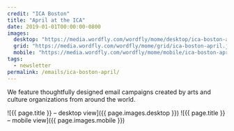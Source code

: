 ```yaml
---
credit: "ICA Boston"
title: "April at the ICA"
date: 2019-01-01T00:00:00-0800
images:
  desktop: "https://media.wordfly.com/wordfly/mome/desktop/ica-boston-april.jpg"
  grid: "https://media.wordfly.com/wordfly/mome/grid/ica-boston-april.jpg"
  mobile: "https://media.wordfly.com/wordfly/mome/mobile/ica-boston-april.jpg"
tags:
  - newsletter
permalink: /emails/ica-boston-april/
---
```

We feature thoughtfully designed email campaigns created by arts and culture organizations from around the world.

![{{ page.title }} – desktop view]({{ page.images.desktop }})
![{{ page.title }} – mobile view]({{ page.images.mobile }})
